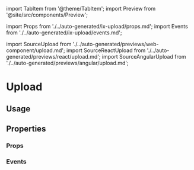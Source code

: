 import TabItem from '@theme/TabItem';
import Preview from '@site/src/components/Preview';

import Props from './../auto-generated/ix-upload/props.md';
import Events from './../auto-generated/ix-upload/events.md';

import SourceUpload from './../auto-generated/previews/web-component/upload.md';
import SourceReactUpload from './../auto-generated/previews/react/upload.md';
import SourceAngularUpload from './../auto-generated/previews/angular/upload.md';

# Upload

## Usage

<Preview name="upload" height="5rem">
  <TabItem value="javascript">
    <SourceUpload />
  </TabItem>
  <TabItem value="react">
    <SourceReactUpload />
  </TabItem>
  <TabItem value="angular">
    <SourceAngularUpload />
  </TabItem>
</Preview>

## Properties

### Props

<Props />

### Events

<Events />
